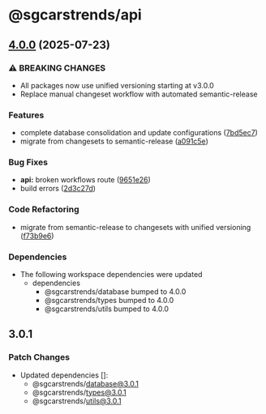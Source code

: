 # @sgcarstrends/api

## [4.0.0](https://github.com/sgcarstrends/sgcarstrends/compare/api-v3.0.1...api-v4.0.0) (2025-07-23)


### ⚠ BREAKING CHANGES

* All packages now use unified versioning starting at v3.0.0
* Replace manual changeset workflow with automated semantic-release

### Features

* complete database consolidation and update configurations ([7bd5ec7](https://github.com/sgcarstrends/sgcarstrends/commit/7bd5ec7dc7d8c070698373d435f59e54d85be07b))
* migrate from changesets to semantic-release ([a091c5e](https://github.com/sgcarstrends/sgcarstrends/commit/a091c5e55d28bcda8d50ec2d30b357c62fcb6894))


### Bug Fixes

* **api:** broken workflows route ([9651e26](https://github.com/sgcarstrends/sgcarstrends/commit/9651e26142fd2d6ae876a225cde4828199b72ef1))
* build errors ([2d3c27d](https://github.com/sgcarstrends/sgcarstrends/commit/2d3c27d4fb8fbc3f6b5e8c0735ce1c444bc64119))


### Code Refactoring

* migrate from semantic-release to changesets with unified versioning ([f73b9e6](https://github.com/sgcarstrends/sgcarstrends/commit/f73b9e6683e16cf0debf492a4d70ac8d1629c619))


### Dependencies

* The following workspace dependencies were updated
  * dependencies
    * @sgcarstrends/database bumped to 4.0.0
    * @sgcarstrends/types bumped to 4.0.0
    * @sgcarstrends/utils bumped to 4.0.0

## 3.0.1

### Patch Changes

- Updated dependencies []:
  - @sgcarstrends/database@3.0.1
  - @sgcarstrends/types@3.0.1
  - @sgcarstrends/utils@3.0.1
